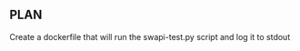 PLAN
---------------------
Create a dockerfile that will run the swapi-test.py script and log it to stdout